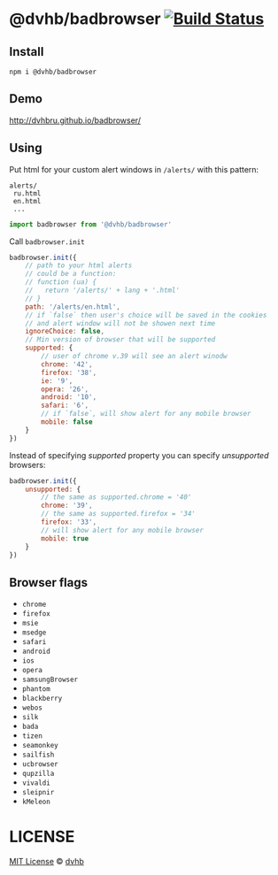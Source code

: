 # @dvhb/badbrowser [![Build Status](https://travis-ci.org/dvhbru/badbrowser.svg?branch=master)](https://travis-ci.org/dvhbru/badbrowser)

## Install
```
npm i @dvhb/badbrowser
```

## Demo
http://dvhbru.github.io/badbrowser/

## Using
Put html for your custom alert windows in `/alerts/` with this pattern:
```
alerts/
 ru.html
 en.html
 ...
```

```js
import badbrowser from '@dvhb/badbrowser'
```

Call `badbrowser.init`

```js
badbrowser.init({
    // path to your html alerts
    // could be a function:
    // function (ua) {
    //   return '/alerts/' + lang + '.html'
    // }
    path: '/alerts/en.html',
    // if `false` then user's choice will be saved in the cookies
    // and alert window will not be showen next time
    ignoreChoice: false,
    // Min version of browser that will be supported
    supported: {
        // user of chrome v.39 will see an alert winodw
        chrome: '42',
        firefox: '38',
        ie: '9',
        opera: '26',
        android: '10',
        safari: '6',
        // if `false`, will show alert for any mobile browser
        mobile: false
    }
})
```

Instead of specifying *supported* property you can specify *unsupported* browsers:
```js
badbrowser.init({
    unsupported: {
        // the same as supported.chrome = '40'
        chrome: '39',
        // the same as supported.firefox = '34'
        firefox: '33',
        // will show alert for any mobile browser
        mobile: true
    }
})
```

## Browser flags

  * `chrome`
  * `firefox`
  * `msie`
  * `msedge`
  * `safari`
  * `android`
  * `ios`
  * `opera`
  * `samsungBrowser`
  * `phantom`
  * `blackberry`
  * `webos`
  * `silk`
  * `bada`
  * `tizen`
  * `seamonkey`
  * `sailfish`
  * `ucbrowser`
  * `qupzilla`
  * `vivaldi`
  * `sleipnir`
  * `kMeleon`

# LICENSE
[MIT License](./LICENSE) © [dvhb](http://dvhb.ru/)
